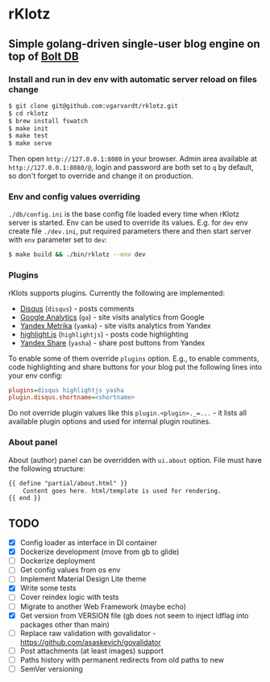 # rKlotz

## Simple golang-driven single-user blog engine on top of [Bolt DB](https://github.com/boltdb/bolt)

### Install and run in dev env with automatic server reload on files change

```sh
$ git clone git@github.com:vgarvardt/rklotz.git
$ cd rklotz
$ brew install fswatch
$ make init
$ make test
$ make serve
```

Then open `http://127.0.0.1:8080` in your browser.
Admin area available at `http://127.0.0.1:8080/@`, login and password are both set to `q` by default,
so don't forget to override and change it on production.

### Env and config values overriding

`./db/config.ini` is the base config file loaded every time when rKlotz server is started.
Env can be used to override its values. E.g. for `dev` env create file `./dev.ini`, put
required parameters there and then start server with `env` parameter set to `dev`:

```sh
$ make build && ./bin/rklotz --env dev
```

### Plugins

rKlots supports plugins. Currently the following are implemented:

* [Disqus](https://disqus.com/) (`disqus`) - posts comments
* [Google Analytics](http://www.google.com/analytics/) (`ga`) - site visits analytics from Google
* [Yandex Metrika](https://metrika.yandex.ru/) (`yamka`) - site visits analytics from Yandex
* [highlight.js](https://highlightjs.org/) (`highlightjs`) - posts code highlighting
* [Yandex Share](https://tech.yandex.ru/share/) (`yasha`) - share post buttons from Yandex

To enable some of them override `plugins` option. E.g., to enable comments, code highlighting
and share buttons for your blog put the following lines into your env config:

```ini
plugins=disqus highlightjs yasha
plugin.disqus.shortname=<shortname>
```

Do not override plugin values like this `plugin.<plugin>._=...` - it lists all available plugin options
and used for internal plugin routines.

### About panel

About (author) panel can be overridden with `ui.about` option. File must have the following structure:

```html
{{ define "partial/about.html" }}
    Content goes here. html/template is used for rendering.
{{ end }}
```

## TODO

- [x] Config loader as interface in DI container
- [x] Dockerize development (move from gb to glide)
- [ ] Dockerize deployment
- [ ] Get config values from os env
- [ ] Implement Material Design Lite theme
- [x] Write some tests
- [ ] Cover reindex logic with tests
- [ ] Migrate to another Web Framework (maybe echo)
- [x] Get version from VERSION file (gb does not seem to inject ldflag into packages other than main)
- [ ] Replace raw validation with govalidator - https://github.com/asaskevich/govalidator
- [ ] Post attachments (at least images) support
- [ ] Paths history with permanent redirects from old paths to new
- [ ] SemVer versioning
